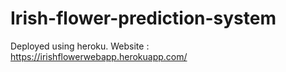 # Irish-flower-prediction-system
Deployed using heroku.
Website : https://irishflowerwebapp.herokuapp.com/
